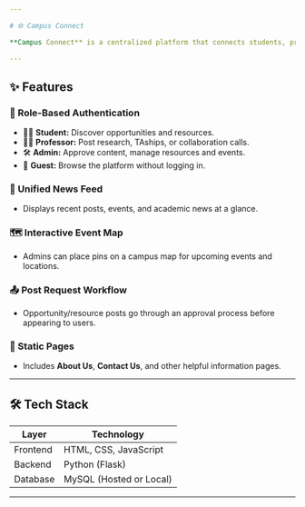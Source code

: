 ```yaml
---

# 🌐 Campus Connect

**Campus Connect** is a centralized platform that connects students, professors, and administrators by streamlining communication, academic collaboration, and opportunity sharing — all within one unified system.

---
```


## ✨ Features

### 🔐 Role-Based Authentication

* 👨‍🎓 **Student:** Discover opportunities and resources.
* 👩‍🏫 **Professor:** Post research, TAships, or collaboration calls.
* 🛠️ **Admin:** Approve content, manage resources and events.
* 👀 **Guest:** Browse the platform without logging in.

### 📰 Unified News Feed

* Displays recent posts, events, and academic news at a glance.

### 🗺️ Interactive Event Map

* Admins can place pins on a campus map for upcoming events and locations.

### 📤 Post Request Workflow

* Opportunity/resource posts go through an approval process before appearing to users.

### 📄 Static Pages

* Includes **About Us**, **Contact Us**, and other helpful information pages.

---

## 🛠️ Tech Stack

| Layer    | Technology              |
| -------- | ----------------------- |
| Frontend | HTML, CSS, JavaScript   |
| Backend  | Python (Flask)          |
| Database | MySQL (Hosted or Local) |

---


